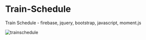 # Train-Schedule
Train Schedule - firebase, jquery, bootstrap, javascript, moment.js

![trainschedule](https://user-images.githubusercontent.com/44386342/53198395-ebb60880-35e1-11e9-9dc6-172e7872e0df.png)
